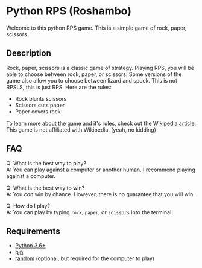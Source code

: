 # Python RPS (Roshambo)

Welcome to this python RPS game. This is a simple game of rock, paper, scissors.

## Description

Rock, paper, scissors is a classic game of strategy. Playing RPS, you will be able to choose between rock, paper, or scissors. Some versions of the game also allow you to choose between lizard and spock. This is not RPSLS, this is just RPS. Here are the rules:

- Rock blunts scissors
- Scissors cuts paper
- Paper covers rock

To learn more about the game and it's rules, check out the [Wikipedia article](https://en.wikipedia.org/wiki/Rock-paper-scissors). This game is not affiliated with Wikipedia. (yeah, no kidding)

## FAQ

Q: What is the best way to play?  
A: You can play against a computer or another human. I recommend playing against a computer.  

Q: What is the best way to win?  
A: You _can_ win by chance. However, there is no guarantee that you will win.  

Q: How do I play?  
A: You can play by typing `rock`, `paper`, or `scissors` into the terminal.  

## Requirements

- [Python 3.6+](https://www.python.org/downloads/)
- [pip](https://pypi.org/project/pip/)
- [random](https://docs.python.org/3/library/random.html) (optional, but required for the computer to play)